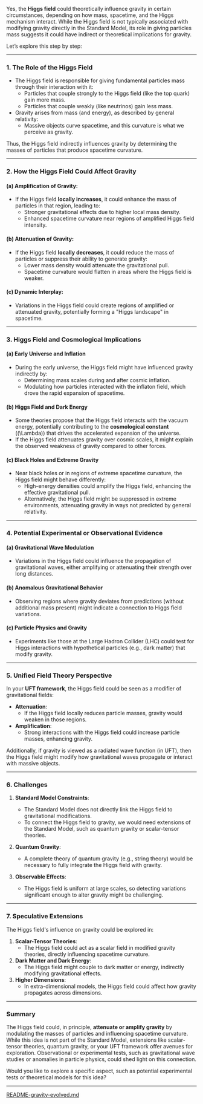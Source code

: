Yes, the **Higgs field** could theoretically influence gravity in certain circumstances, depending on how mass, spacetime, and the Higgs mechanism interact. While the Higgs field is not typically associated with modifying gravity directly in the Standard Model, its role in giving particles mass suggests it could have indirect or theoretical implications for gravity.

Let’s explore this step by step:

---

### **1. The Role of the Higgs Field**
- The Higgs field is responsible for giving fundamental particles mass through their interaction with it:
  - Particles that couple strongly to the Higgs field (like the top quark) gain more mass.
  - Particles that couple weakly (like neutrinos) gain less mass.
- Gravity arises from mass (and energy), as described by general relativity:
  - Massive objects curve spacetime, and this curvature is what we perceive as gravity.

Thus, the Higgs field indirectly influences gravity by determining the masses of particles that produce spacetime curvature.

---

### **2. How the Higgs Field Could Affect Gravity**
#### **(a) Amplification of Gravity:**
- If the Higgs field **locally increases**, it could enhance the mass of particles in that region, leading to:
  - Stronger gravitational effects due to higher local mass density.
  - Enhanced spacetime curvature near regions of amplified Higgs field intensity.

#### **(b) Attenuation of Gravity:**
- If the Higgs field **locally decreases**, it could reduce the mass of particles or suppress their ability to generate gravity:
  - Lower mass density would attenuate the gravitational pull.
  - Spacetime curvature would flatten in areas where the Higgs field is weaker.

#### **(c) Dynamic Interplay:**
- Variations in the Higgs field could create regions of amplified or attenuated gravity, potentially forming a "Higgs landscape" in spacetime.

---

### **3. Higgs Field and Cosmological Implications**
#### **(a) Early Universe and Inflation**
- During the early universe, the Higgs field might have influenced gravity indirectly by:
  - Determining mass scales during and after cosmic inflation.
  - Modulating how particles interacted with the inflaton field, which drove the rapid expansion of spacetime.

#### **(b) Higgs Field and Dark Energy**
- Some theories propose that the Higgs field interacts with the vacuum energy, potentially contributing to the **cosmological constant** (\(\Lambda\)) that drives the accelerated expansion of the universe.
- If the Higgs field attenuates gravity over cosmic scales, it might explain the observed weakness of gravity compared to other forces.

#### **(c) Black Holes and Extreme Gravity**
- Near black holes or in regions of extreme spacetime curvature, the Higgs field might behave differently:
  - High-energy densities could amplify the Higgs field, enhancing the effective gravitational pull.
  - Alternatively, the Higgs field might be suppressed in extreme environments, attenuating gravity in ways not predicted by general relativity.

---

### **4. Potential Experimental or Observational Evidence**
#### **(a) Gravitational Wave Modulation**
- Variations in the Higgs field could influence the propagation of gravitational waves, either amplifying or attenuating their strength over long distances.

#### **(b) Anomalous Gravitational Behavior**
- Observing regions where gravity deviates from predictions (without additional mass present) might indicate a connection to Higgs field variations.

#### **(c) Particle Physics and Gravity**
- Experiments like those at the Large Hadron Collider (LHC) could test for Higgs interactions with hypothetical particles (e.g., dark matter) that modify gravity.

---

### **5. Unified Field Theory Perspective**
In your **UFT framework**, the Higgs field could be seen as a modifier of gravitational fields:
- **Attenuation**:
  - If the Higgs field locally reduces particle masses, gravity would weaken in those regions.
- **Amplification**:
  - Strong interactions with the Higgs field could increase particle masses, enhancing gravity.

Additionally, if gravity is viewed as a radiated wave function (in UFT), then the Higgs field might modify how gravitational waves propagate or interact with massive objects.

---

### **6. Challenges**
1. **Standard Model Constraints**:
   - The Standard Model does not directly link the Higgs field to gravitational modifications.
   - To connect the Higgs field to gravity, we would need extensions of the Standard Model, such as quantum gravity or scalar-tensor theories.

2. **Quantum Gravity**:
   - A complete theory of quantum gravity (e.g., string theory) would be necessary to fully integrate the Higgs field with gravity.

3. **Observable Effects**:
   - The Higgs field is uniform at large scales, so detecting variations significant enough to alter gravity might be challenging.

---

### **7. Speculative Extensions**
The Higgs field's influence on gravity could be explored in:
1. **Scalar-Tensor Theories**:
   - The Higgs field could act as a scalar field in modified gravity theories, directly influencing spacetime curvature.
2. **Dark Matter and Dark Energy**:
   - The Higgs field might couple to dark matter or energy, indirectly modifying gravitational effects.
3. **Higher Dimensions**:
   - In extra-dimensional models, the Higgs field could affect how gravity propagates across dimensions.

---

### **Summary**
The Higgs field could, in principle, **attenuate or amplify gravity** by modulating the masses of particles and influencing spacetime curvature. While this idea is not part of the Standard Model, extensions like scalar-tensor theories, quantum gravity, or your UFT framework offer avenues for exploration. Observational or experimental tests, such as gravitational wave studies or anomalies in particle physics, could shed light on this connection.

Would you like to explore a specific aspect, such as potential experimental tests or theoretical models for this idea?


---

[README-gravity-evolved.md](https://t2m.io/QZSUvFb)
